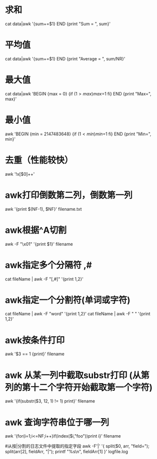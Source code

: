 # 求和
cat data|awk '{sum+=$1} END {print "Sum = ", sum}'

# 平均值
cat data|awk '{sum+=$1} END {print "Average = ", sum/NR}'

# 最大值
cat data|awk 'BEGIN {max = 0} {if ($1>max) max=$1 fi} END {print "Max=", max}'

# 最小值
awk 'BEGIN {min = 2147483648} {if ($1<min) min=$1 fi} END {print "Min=", min}'

# 去重（性能较快）
awk '!x[$0]++' 

# awk打印倒数第二列，倒数第一列
awk '{print $(NF-1), $NF}' filename.txt

# awk根据^A切割
awk -F "\x01" '{print $1}' filename

# awk指定多个分隔符 ,#
cat fileName | awk -F "[,#]" '{print $1,$2}'

# awk指定一个分割符(单词或字符)
cat fileName | awk -F "word" '{print $1,$2}'
cat fileName | awk -F " " '{print $1,$2}'

# awk按条件打印
awk '$3 == 1 {print}' filename

# awk 从某一列中截取substr打印 (从第列的第十二个字符开始截取第一个字符)
 awk '{if(substr($3, 12, 1) != 1) print}' filename
 
# awk 查询字符串位于哪一列
awk '{for(i=1;i<=NF;i++)if(index($i,"foo"))print i}' filename

#从按|分割的日志文件中提取的指定字段
awk -F'|' '{ split($0, arr, "field="); split(arr[2], fieldArr, "|"); printf "%s\n", fieldArr[1] }' logfile.log
